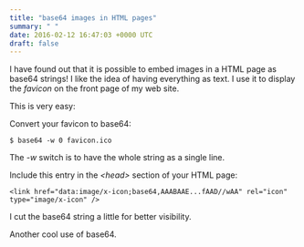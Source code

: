 ```yaml
---
title: "base64 images in HTML pages"
summary: " "
date: 2016-02-12 16:47:03 +0000 UTC
draft: false
---
```

I have found out that it is possible to embed images in a HTML page as base64 strings! I like the idea of having everything as text. I use it to display the <em>favicon</em> on the front page of my web site.

This is very easy:

Convert your favicon to base64:
<pre><code>$ base64 -w 0 favicon.ico
</code></pre>
The <em>-w</em> switch is to have the whole string as a single line.

Include this entry in the <em>&lt;head&gt;</em> section of your HTML page:
<pre><code>&lt;link href="data:image/x-icon;base64,AAABAAE...fAAD//wAA" rel="icon" type="image/x-icon" /&gt;
</code></pre>
I cut the base64 string a little for better visibility.

Another cool use of base64.
